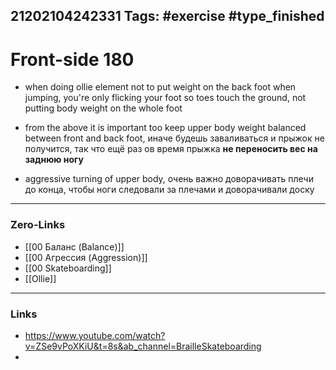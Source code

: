 21202104242331
Tags: #exercise #type_finished 
---
# Front-side 180

- when doing ollie element not to put weight on the back foot when jumping, you're only flicking your foot so toes touch the ground, not putting body weight on the whole foot

 - from the above it is important too keep upper body weight balanced between front and back foot, иначе будешь заваливаться и прыжок не получится, так что ещё раз ов время прыжка **не переносить вес на заднюю ногу**

- aggressive turning of upper body, очень важно доворачивать плечи до конца,
   чтобы ноги следовали за плечами и доворачивали доску

---
### Zero-Links
- [[00 Баланс (Balance)]]
- [[00 Агрессия (Aggression)]]
- [[00 Skateboarding]]
- [[Ollie]]
---
### Links
- https://www.youtube.com/watch?v=ZSe9vPoXKiU&t=8s&ab_channel=BrailleSkateboarding
- 


